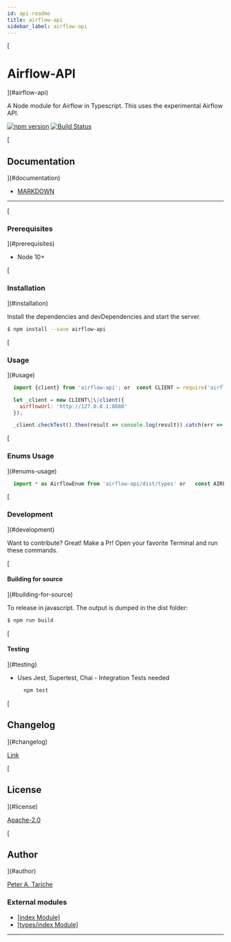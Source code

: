 ```yaml
---
id: api-readme
title: airflow-api
sidebar_label: airflow-api
---
```


[

Airflow-API
===========

](#airflow-api)

A Node module for Airflow in Typescript. This uses the experimental Airflow API.

[![npm version](https://badge.fury.io/js/airflow-api.svg)](https://badge.fury.io/js/airflow-api) [![Build Status](https://travis-ci.org/ptariche/airflow-ts.svg?branch=master)](https://travis-ci.org/ptariche/airflow-ts)

[

Documentation
-------------

](#documentation)

*   [MARKDOWN](./docs-markdown/api-readme.md)

* * *

[

### Prerequisites

](#prerequisites)

*   Node 10+

[

### Installation

](#installation)

Install the dependencies and devDependencies and start the server.

```sh
$ npm install --save airflow-api
```

[

### Usage

](#usage)

```js
  import {client} from 'airflow-api'; or  const CLIENT = require('airflow-api').client;

  let _client = new CLIENT\|\|client({
    airflowUrl: 'http://127.0.0.1:8080'
  });

  _client.checkTest().then(result => console.log(result)).catch(err => console.error(err));

```

[

### Enums Usage

](#enums-usage)

```js
  import * as AirflowEnum from 'airflow-api/dist/types' or   const AIRFLOW_ENUMS = require('airflow-api/dist/types');
```

[

### Development

](#development)

Want to contribute? Great! Make a Pr! Open your favorite Terminal and run these commands.

[

#### Building for source

](#building-for-source)

To release in javascript. The output is dumped in the dist folder:

```sh
$ npm run build
```

[

#### Testing

](#testing)

*   Uses Jest, Supertest, Chai - Integration Tests needed
    
    ```sh
      npm test
    ```
    

[

Changelog
---------

](#changelog)

[Link](./CHANGELOG.md)

[

License
-------

](#license)

[Apache-2.0](./LICENSE)

[

Author
------

](#author)

[Peter A. Tariche](https://github.com/ptariche)

### External modules

* [[index Module]](api-modules-index-module.md)
* [[types/index Module]](api-modules-types-index-module.md)

---

